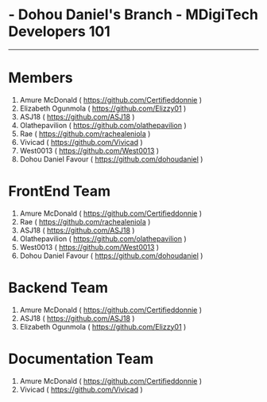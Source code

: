 # - Dohou Daniel's Branch - MDigiTech Developers 101
----------------------------------------------------

# Members
1. Amure McDonald ( https://github.com/Certifieddonnie )
2. Elizabeth Ogunmola ( https://github.com/Elizzy01 )
3. ASJ18 ( https://github.com/ASJ18 )
4. Olathepavilion ( https://github.com/olathepavilion )
5. Rae ( https://github.com/rachealeniola )
6. Vivicad ( https://github.com/Vivicad )
7. West0013 ( https://github.com/West0013 )
8. Dohou Daniel Favour ( https://github.com/dohoudaniel )

# FrontEnd Team
1. Amure McDonald ( https://github.com/Certifieddonnie )
2. Rae ( https://github.com/rachealeniola )
3. ASJ18 ( https://github.com/ASJ18 )
4. Olathepavilion ( https://github.com/olathepavilion )
5. West0013 ( https://github.com/West0013 )
6. Dohou Daniel Favour ( https://github.com/dohoudaniel )

# Backend Team
1. Amure McDonald ( https://github.com/Certifieddonnie )
2. ASJ18 ( https://github.com/ASJ18 )
3. Elizabeth Ogunmola ( https://github.com/Elizzy01 )

# Documentation Team
1. Amure McDonald ( https://github.com/Certifieddonnie )
2. Vivicad ( https://github.com/Vivicad )
